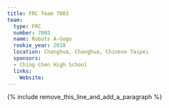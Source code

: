 ```yaml
---
title: FRC Team 7003
team:
  type: FRC
  number: 7003
  name: Robots A-Gogo
  rookie_year: 2018
  location: Changhua, Changhua, Chinese Taipei
  sponsors:
  - Ching Chen High School
  links:
    Website:
---
```


{% include remove_this_line_and_add_a_paragraph %}